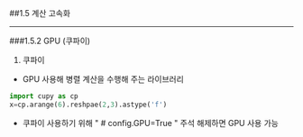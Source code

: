 ##1.5 계산 고속화  
***
###1.5.2 GPU (쿠파이)  
1. 쿠파이  
* GPU 사용해 병렬 계산을 수행해 주는 라이브러리  
```python
import cupy as cp
x=cp.arange(6).reshpae(2,3).astype('f')
```
* 쿠파이 사용하기 위해 " # config.GPU=True " 주석 해제하면 GPU 사용 가능  